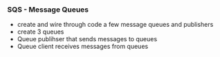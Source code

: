 ### SQS - Message Queues
- create and wire through code a few message queues and publishers
- create 3 queues
- Queue publihser that sends messages to queues
- Queue client receives messages from queues